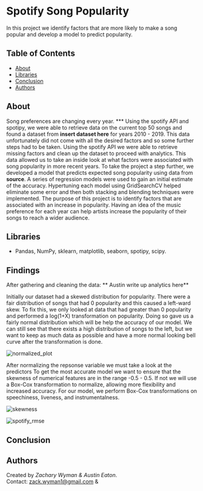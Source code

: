 # Spotify Song Popularity
In this project we identify factors that are more likely to make a song popular and develop a model to predict popularity.
## Table of Contents
* [About](#About)
* [Libraries](#Libraries)
* [Conclusion](#Conclusion)
* [Authors](#Authors)

## About
Song preferences are changing every year. ***  Using the spotify API and spotipy, we were able to retrieve data on the current top 50 songs and found a dataset from **insert dataset here** for years 2010 - 2019. This data unfortunately did not come with all the desired factors and so some further steps had to be taken. Using the spotify API we were able to retrieve missing factors and clean up the dataset to proceed with analytics. This data allowed us to take an inside look at what factors were associated with song popularity in more recent years. To take the project a step further, we developed a model that predicts expected song popularity using data from **source**. A series of regression models were used to gain an initial estimate of the accuracy. Hypertuning each model using GridSearchCV helped eliminate some error and then both stacking and blending techniques were implemented. The purpose of this project is to identify factors that are associated with an increase in popularity. Having an idea of the music preference for each year can help artists increase the popularity of their songs to reach a wider audience. 

## Libraries
- Pandas, NumPy, sklearn, matplotlib, seaborn, spotipy, scipy.

## Findings
After gathering and cleaning the data:
** Austin write up analytics here** 

Initially our dataset had a skewed distribution for popularity. There were a fair distribution of songs that had 0 popularity and this caused a left-ward skew. To fix this, we only looked at data that had greater than 0 popularity and performed a log(1+X) transformation on popularity. Doing so gave us a fairly normal distribution which will be help the accuracy of our model. We can still see that there exists a high distribution of songs to the left, but we want to keep as much data as possible and have a more normal looking bell curve after the transformation is done.    
  
![normalized_plot](https://user-images.githubusercontent.com/64059855/92413398-d42b6b80-f104-11ea-91ef-a8f9d381d2bf.png)
  
After normalizing the repsonse variable we must take a look at the predictors To get the most accurate model we want to ensure that the skewness of numerical features are in the range -0.5 - 0.5. If not we will use a Box-Cox transformation to normalize, allowing more flexibility and increased accuracy. For our model, we perform Box-Cox transformations on speechiness, liveness, and instrumentalness.     
  
![skewness](https://user-images.githubusercontent.com/64059855/92413878-ea3a2b80-f106-11ea-9676-93043a1474a8.PNG)





![spotify_rmse](https://user-images.githubusercontent.com/64059855/92412702-bdcfe080-f101-11ea-802b-f7928ba9875b.png)

## Conclusion

## Authors
Created by *Zachary Wyman & Austin Eaton*.  
Contact: zack.wyman1@gmail.com & 
